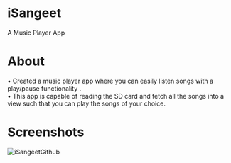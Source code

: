 # iSangeet
A Music Player App
# About
• Created a music player app where you can easily listen songs with a play/pause functionality .\
• This app is capable of reading the SD card and fetch all the songs into a view such that you can play
the songs of your choice.

# Screenshots
![iSangeetGithub](https://user-images.githubusercontent.com/91657594/210097505-63caa1c9-a976-4c99-908a-605761727205.jpg)

